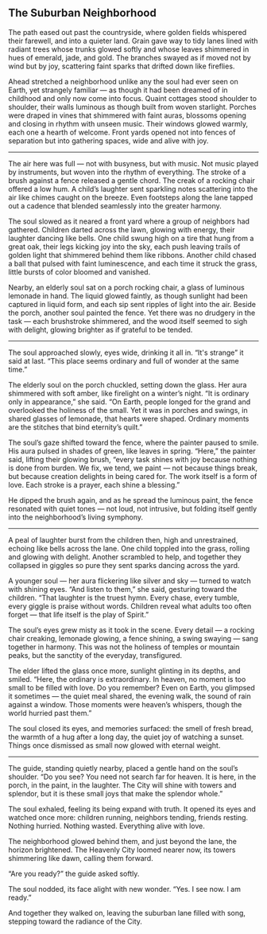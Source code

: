 ## The Suburban Neighborhood

The path eased out past the countryside, where golden fields whispered their farewell, and into a quieter land. Grain gave way to tidy lanes lined with radiant trees whose trunks glowed softly and whose leaves shimmered in hues of emerald, jade, and gold. The branches swayed as if moved not by wind but by joy, scattering faint sparks that drifted down like fireflies.

Ahead stretched a neighborhood unlike any the soul had ever seen on Earth, yet strangely familiar — as though it had been dreamed of in childhood and only now come into focus. Quaint cottages stood shoulder to shoulder, their walls luminous as though built from woven starlight. Porches were draped in vines that shimmered with faint auras, blossoms opening and closing in rhythm with unseen music. Their windows glowed warmly, each one a hearth of welcome. Front yards opened not into fences of separation but into gathering spaces, wide and alive with joy.

---

The air here was full — not with busyness, but with music. Not music played by instruments, but woven into the rhythm of everything. The stroke of a brush against a fence released a gentle chord. The creak of a rocking chair offered a low hum. A child’s laughter sent sparkling notes scattering into the air like chimes caught on the breeze. Even footsteps along the lane tapped out a cadence that blended seamlessly into the greater harmony.

The soul slowed as it neared a front yard where a group of neighbors had gathered. Children darted across the lawn, glowing with energy, their laughter dancing like bells. One child swung high on a tire that hung from a great oak, their legs kicking joy into the sky, each push leaving trails of golden light that shimmered behind them like ribbons. Another child chased a ball that pulsed with faint luminescence, and each time it struck the grass, little bursts of color bloomed and vanished.

Nearby, an elderly soul sat on a porch rocking chair, a glass of luminous lemonade in hand. The liquid glowed faintly, as though sunlight had been captured in liquid form, and each sip sent ripples of light into the air. Beside the porch, another soul painted the fence. Yet there was no drudgery in the task — each brushstroke shimmered, and the wood itself seemed to sigh with delight, glowing brighter as if grateful to be tended.

---

The soul approached slowly, eyes wide, drinking it all in. “It's strange” it said at last. “This place seems ordinary and full of wonder at the same time.”

The elderly soul on the porch chuckled, setting down the glass. Her aura shimmered with soft amber, like firelight on a winter’s night. “It is ordinary only in appearance,” she said. “On Earth, people longed for the grand and overlooked the holiness of the small. Yet it was in porches and swings, in shared glasses of lemonade, that hearts were shaped. Ordinary moments are the stitches that bind eternity’s quilt.”

The soul’s gaze shifted toward the fence, where the painter paused to smile. His aura pulsed in shades of green, like leaves in spring. “Here,” the painter said, lifting their glowing brush, “every task shines with joy because nothing is done from burden. We fix, we tend, we paint — not because things break, but because creation delights in being cared for. The work itself is a form of love. Each stroke is a prayer, each shine a blessing.”

He dipped the brush again, and as he spread the luminous paint, the fence resonated with quiet tones — not loud, not intrusive, but folding itself gently into the neighborhood’s living symphony.

---

A peal of laughter burst from the children then, high and unrestrained, echoing like bells across the lane. One child toppled into the grass, rolling and glowing with delight. Another scrambled to help, and together they collapsed in giggles so pure they sent sparks dancing across the yard.

A younger soul — her aura flickering like silver and sky — turned to watch with shining eyes. “And listen to them,” she said, gesturing toward the children. “That laughter is the truest hymn. Every chase, every tumble, every giggle is praise without words. Children reveal what adults too often forget — that life itself is the play of Spirit.”

The soul’s eyes grew misty as it took in the scene. Every detail — a rocking chair creaking, lemonade glowing, a fence shining, a swing swaying — sang together in harmony. This was not the holiness of temples or mountain peaks, but the sanctity of the everyday, transfigured.

The elder lifted the glass once more, sunlight glinting in its depths, and smiled. “Here, the ordinary is extraordinary. In heaven, no moment is too small to be filled with love. Do you remember? Even on Earth, you glimpsed it sometimes — the quiet meal shared, the evening walk, the sound of rain against a window. Those moments were heaven’s whispers, though the world hurried past them.”

The soul closed its eyes, and memories surfaced: the smell of fresh bread, the warmth of a hug after a long day, the quiet joy of watching a sunset. Things once dismissed as small now glowed with eternal weight.

---

The guide, standing quietly nearby, placed a gentle hand on the soul’s shoulder. “Do you see? You need not search far for heaven. It is here, in the porch, in the paint, in the laughter. The City will shine with towers and splendor, but it is these small joys that make the splendor whole.”

The soul exhaled, feeling its being expand with truth. It opened its eyes and watched once more: children running, neighbors tending, friends resting. Nothing hurried. Nothing wasted. Everything alive with love.

The neighborhood glowed behind them, and just beyond the lane, the horizon brightened. The Heavenly City loomed nearer now, its towers shimmering like dawn, calling them forward.

“Are you ready?” the guide asked softly.

The soul nodded, its face alight with new wonder. “Yes. I see now. I am ready.”

And together they walked on, leaving the suburban lane filled with song, stepping toward the radiance of the City.
